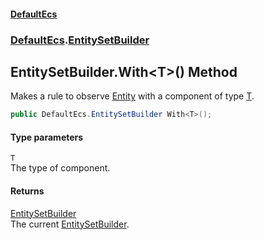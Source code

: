 #### [DefaultEcs](./index.md 'index')
### [DefaultEcs](./DefaultEcs.md 'DefaultEcs').[EntitySetBuilder](./DefaultEcs-EntitySetBuilder.md 'DefaultEcs.EntitySetBuilder')
## EntitySetBuilder.With&lt;T&gt;() Method
Makes a rule to observe [Entity](./DefaultEcs-Entity.md 'DefaultEcs.Entity') with a component of type [T](#DefaultEcs-EntitySetBuilder-With-T-()-T 'DefaultEcs.EntitySetBuilder.With&lt;T&gt;().T').  
```C#
public DefaultEcs.EntitySetBuilder With<T>();
```
#### Type parameters
<a name='DefaultEcs-EntitySetBuilder-With-T-()-T'></a>
`T`  
The type of component.  
  
#### Returns
[EntitySetBuilder](./DefaultEcs-EntitySetBuilder.md 'DefaultEcs.EntitySetBuilder')  
The current [EntitySetBuilder](./DefaultEcs-EntitySetBuilder.md 'DefaultEcs.EntitySetBuilder').  
